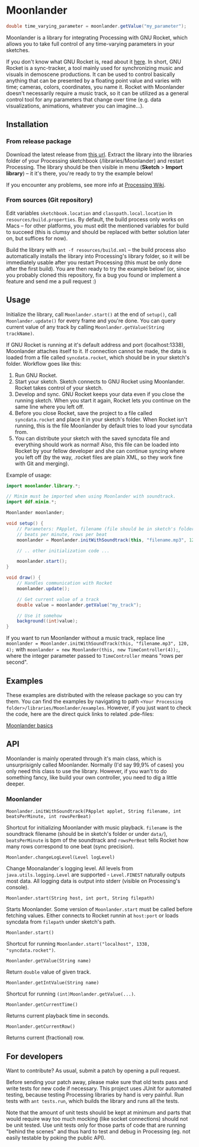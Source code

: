 # Moonlander

```java
double time_varying_parameter = moonlander.getValue("my_parameter");
```

Moonlander is a library for integrating Processing with GNU Rocket, which allows you to take full control of any time-varying parameters in your sketches.

If you don't know what GNU Rocket is, read about it [here](https://github.com/kusma/rocket). In short, GNU Rocket is a sync-tracker, a tool mainly used for synchronizing music and visuals in demoscene productions. It can be used to control basically anything that can be presented by a floating point value and varies with time; cameras, colors, coordinates, you name it. Rocket with Moonlander doesn't necessarily require a music track, so it can be utilized as a general control tool for any parameters that change over time (e.g. data visualizations, animations, whatever you can imagine...).


## Installation

### From release package

Download the latest release from [this url](http://firebug.kapsi.fi/moonlander/Moonlander.zip). Extract the library into the libraries folder of your Processing sketchbook (<Your Processing folder>/libraries/Moonlander) and restart Processing. The library should be then visible in menu (**Sketch** > **Import library**) – it it's there, you're ready to try the example below!

If you encounter any problems, see more info at [Processing Wiki](http://wiki.processing.org/w/How_to_Install_a_Contributed_Library#Manual_Install).

### From sources (Git repository)

Edit variables `sketchbook.location` and `classpath.local.location` in `resources/build.properties`. By default, the build process only works on Macs – for other platforms, you must edit the mentioned variables for build to succeed (this is clumsy and should be replaced with better solution later on, but suffices for now).

Build the library with `ant -f resources/build.xml` – the build process also automatically installs the library into Processing's library folder, so it will be immediately usable after you restart Processing (this must be only done after the first build). You are then ready to try the example below! (or, since you probably cloned this repository, fix a bug you found or implement a feature and send me a pull request :)


## Usage

Initialize the library, call `Moonlander.start()` at the end of `setup()`, call `Moonlander.update()` for every frame and you're done. You can query current value of any track by calling `Moonlander.getValue(String trackName)`.

If GNU Rocket is running at it's default address and port (localhost:1338), Moonlander attaches itself to it. If connection cannot be made, the data is loaded from a file called `syncdata.rocket`, which should be in your sketch's folder. Workflow goes like this:

1. Run GNU Rocket.
2. Start your sketch. Sketch connects to GNU Rocket using Moonlander. Rocket takes control of your sketch.
3. Develop and sync. GNU Rocket keeps your data even if you close the running sketch. When you start it again, Rocket lets you continue on the same line where you left off. 
4. Before you close Rocket, save the project to a file called `syncdata.rocket` and place it in your sketch's folder. When Rocket isn't running, this is the file Moonlander by default tries to load your syncdata from.
5. You can distribute your sketch with the saved syncdata file and everything should work as normal! Also, this file can be loaded into Rocket by your fellow developer and she can continue syncing where you left off (by the way, .rocket files are plain XML, so they work fine with Git and merging).

Example of usage:

```java
import moonlander.library.*;

// Minim must be imported when using Moonlander with soundtrack.
import ddf.minim.*;

Moonlander moonlander;

void setup() {
    // Parameters: PApplet, filename (file should be in sketch's folder), 
    // beats per minute, rows per beat
    moonlander = Moonlander.initWithSoundtrack(this, "filename.mp3", 120, 4);

    // .. other initialization code ...

    moonlander.start();
}

void draw() {
    // Handles communication with Rocket
    moonlander.update();

    // Get current value of a track
    double value = moonlander.getValue("my_track");

    // Use it somehow
    background((int)value);
}

```

If you want to run Moonlander without a music track, replace line `moonlander = Moonlander.initWithSoundTrack(this, "filename.mp3", 120, 4);` with `moonlander = new Moonlander(this, new TimeController(4));`, where the integer parameter passed to `TimeController` means "rows per second".

## Examples

These examples are distributed with the release package so you can try them. You can find the examples by navigating to path `<Your Processing folder>/libraries/Moonlander/examples`. However, if you just want to check the code, here are the direct quick links to related .pde-files:

[Moonlander basics](examples/Moonlander_Basics)

## API

Moonlander is mainly operated through it's main class, which is unsurprisignly called Moonlander. Normally (I'd say 99,9% of cases) you only need this class to use the library. However, if you wan't to do something fancy, like build your own controller, you need to dig a little deeper. 

### Moonlander

```Moonlander.initWithSoundtrack(PApplet applet, String filename, int beatsPerMinute, int rowsPerBeat)```

Shortcut for initializing Moonlander with music playback. `filename` is the soundtrack filename (should be in sketch's folder or under `data/`), `beatsPerMinute` is bpm of the soundtrack and `rowsPerBeat` tells Rocket how many rows correspond to one beat (sync precision).

`Moonlander.changeLogLevel(Level logLevel)`

Change Moonalander´s logging level. All levels from `java.utils.logging.Level` are supported - `Level.FINEST` naturally outputs most data. All logging data is output into stderr (visible on Processing's console).

`Moonlander.start(String host, int port, String filepath)`

Starts Moonlander. Some version of `Moonlander.start` must be called before fetching values. Either connects to Rocket runnin at `host:port` or loads syncdata from `filepath` under sketch's path.

`Moonlander.start()`

Shortcut for running `Moonlander.start("localhost", 1338, "syncdata.rocket")`.

`Moonlander.getValue(String name)`

Return `double` value of given track.

`Moonlander.getIntValue(String name)`

Shortcut for running `(int)Moonlander.getValue(...)`.

`Moonlander.getCurrentTime()`

Returns current playback time in seconds.

`Moonlander.getCurrentRow()`

Returns current (fractional) row.


## For developers

Want to contribute? As usual, submit a patch by opening a pull request.

Before sending your patch away, please make sure that old tests pass and write tests for new code if necessary. This project uses JUnit for automated testing, because testing Processing libraries by hand is very painful. Run tests with `ant tests.run`, which builds the library and runs all the tests. 

Note that the amount of unit tests should be kept at minimum and parts that would require way too much mocking (like socket connections) should not be unit tested. Use unit tests only for those parts of code that are running "behind the scenes" and thus hard to test and debug in Processing (eg. not easily testable by poking the public API).
